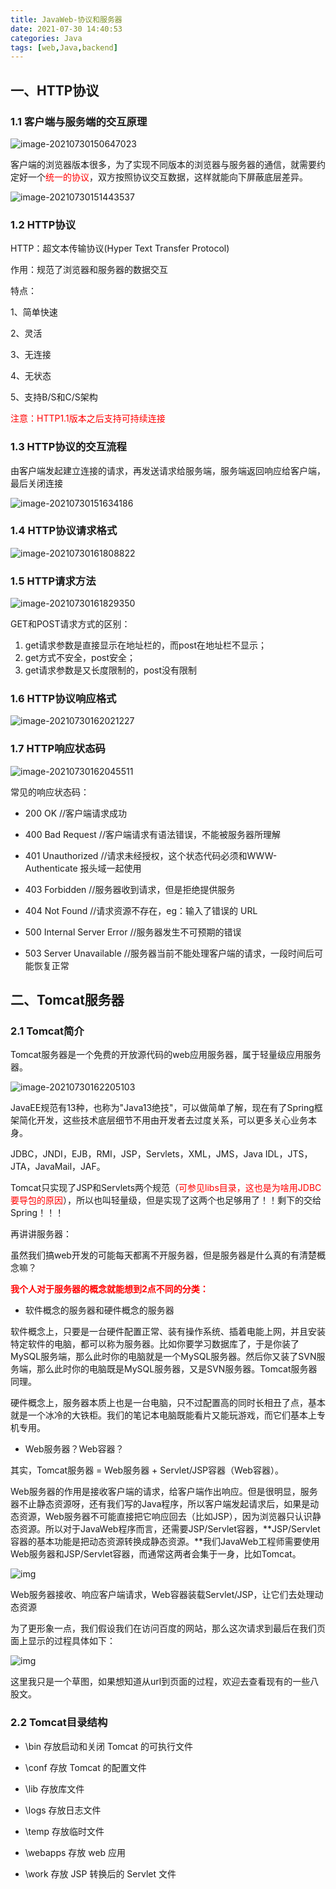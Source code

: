 ```yaml
---
title: JavaWeb-协议和服务器
date: 2021-07-30 14:40:53
categories: Java
tags: [web,Java,backend]
---
```

## 一、HTTP协议

### 1.1 客户端与服务端的交互原理

![image-20210730150647023](https://gitee.com/cao_ziqiang/img/raw/master/20210730150647.png)

客户端的浏览器版本很多，为了实现不同版本的浏览器与服务器的通信，就需要约定好一个<font color='red'>统一的协议</font>，双方按照协议交互数据，这样就能向下屏蔽底层差异。

![image-20210730151443537](https://gitee.com/cao_ziqiang/img/raw/master/20210730151443.png)

### 1.2 HTTP协议

HTTP：超文本传输协议(Hyper Text Transfer Protocol)

作用：规范了浏览器和服务器的数据交互

特点：

1、简单快速

2、灵活

3、无连接

4、无状态

5、支持B/S和C/S架构

<font color='red'>注意：HTTP1.1版本之后支持可持续连接</font>

### 1.3 HTTP协议的交互流程

由客户端发起建立连接的请求，再发送请求给服务端，服务端返回响应给客户端，最后关闭连接

![image-20210730151634186](https://gitee.com/cao_ziqiang/img/raw/master/20210730151634.png)

### 1.4 HTTP协议请求格式

![image-20210730161808822](https://gitee.com/cao_ziqiang/img/raw/master/20210730161808.png)

### 1.5 HTTP请求方法

![image-20210730161829350](https://gitee.com/cao_ziqiang/img/raw/master/20210730161829.png)

GET和POST请求方式的区别：

1. get请求参数是直接显示在地址栏的，而post在地址栏不显示；
2. get方式不安全，post安全；
3. get请求参数是又长度限制的，post没有限制

### 1.6 HTTP协议响应格式

![image-20210730162021227](https://gitee.com/cao_ziqiang/img/raw/master/20210730162021.png)

### 1.7 HTTP响应状态码

![image-20210730162045511](https://gitee.com/cao_ziqiang/img/raw/master/20210730162045.png)

常见的响应状态码：

- 200 OK //客户端请求成功

- 400 Bad Request //客户端请求有语法错误，不能被服务器所理解

- 401 Unauthorized //请求未经授权，这个状态代码必须和WWW-Authenticate 报头域一起使用

- 403 Forbidden //服务器收到请求，但是拒绝提供服务

- 404 Not Found //请求资源不存在，eg：输入了错误的 URL

- 500 Internal Server Error //服务器发生不可预期的错误

- 503 Server Unavailable //服务器当前不能处理客户端的请求，一段时间后可能恢复正常

## 二、Tomcat服务器

### 2.1 Tomcat简介

Tomcat服务器是一个免费的开放源代码的web应用服务器，属于轻量级应用服务器。

![image-20210730162205103](https://gitee.com/cao_ziqiang/img/raw/master/20210730162205.png)

JavaEE规范有13种，也称为"Java13绝技"，可以做简单了解，现在有了Spring框架简化开发，这些技术底层细节不用由开发者去过度关系，可以更多关心业务本身。

JDBC，JNDI，EJB，RMI，JSP，Servlets，XML，JMS，Java IDL，JTS，JTA，JavaMail，JAF。

Tomcat只实现了JSP和Servlets两个规范（<font color='red'>可参见libs目录，这也是为啥用JDBC要导包的原因</font>），所以也叫轻量级，但是实现了这两个也足够用了！！剩下的交给Spring！！！

再讲讲服务器：

虽然我们搞web开发的可能每天都离不开服务器，但是服务器是什么真的有清楚概念嘛？

<font color='red'>**我个人对于服务器的概念就能想到2点不同的分类：**</font>

- 软件概念的服务器和硬件概念的服务器

软件概念上，只要是一台硬件配置正常、装有操作系统、插着电能上网，并且安装特定软件的电脑，都可以称为服务器。比如你要学习数据库了，于是你装了MySQL服务端，那么此时你的电脑就是一个MySQL服务器。然后你又装了SVN服务端，那么此时你的电脑既是MySQL服务器，又是SVN服务器。Tomcat服务器同理。

硬件概念上，服务器本质上也是一台电脑，只不过配置高的同时长相丑了点，基本就是一个冰冷的大铁柜。我们的笔记本电脑既能看片又能玩游戏，而它们基本上专机专用。

- Web服务器？Web容器？

其实，Tomcat服务器 = Web服务器 + Servlet/JSP容器（Web容器）。

Web服务器的作用是接收客户端的请求，给客户端作出响应。但是很明显，服务器不止静态资源呀，还有我们写的Java程序，所以客户端发起请求后，如果是动态资源，Web服务器不可能直接把它响应回去（比如JSP），因为浏览器只认识静态资源。所以对于JavaWeb程序而言，还需要JSP/Servlet容器，**JSP/Servlet容器的基本功能是把动态资源转换成静态资源。**我们JavaWeb工程师需要使用Web服务器和JSP/Servlet容器，而通常这两者会集于一身，比如Tomcat。

![img](https://gitee.com/cao_ziqiang/img/raw/master/20210730164535.jpeg)

Web服务器接收、响应客户端请求，Web容器装载Servlet/JSP，让它们去处理动态资源

为了更形象一点，我们假设我们在访问百度的网站，那么这次请求到最后在我们页面上显示的过程具体如下：

![img](https://gitee.com/cao_ziqiang/img/raw/master/20210730164829.jpeg)

这里我只是一个草图，如果想知道从url到页面的过程，欢迎去查看现有的一些八股文。

### 2.2 Tomcat目录结构

- \bin 存放启动和关闭 Tomcat 的可执行文件

- \conf 存放 Tomcat 的配置文件

- \lib 存放库文件

- \logs 存放日志文件

- \temp 存放临时文件

- \webapps 存放 web 应用

- \work 存放 JSP 转换后的 Servlet 文件

